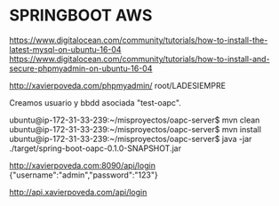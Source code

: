 SPRINGBOOT AWS
==============
https://www.digitalocean.com/community/tutorials/how-to-install-the-latest-mysql-on-ubuntu-16-04
https://www.digitalocean.com/community/tutorials/how-to-install-and-secure-phpmyadmin-on-ubuntu-16-04

http://xavierpoveda.com/phpmyadmin/
root/LADESIEMPRE

Creamos usuario y bbdd asociada "test-oapc".

ubuntu@ip-172-31-33-239:~/misproyectos/oapc-server$ mvn clean
ubuntu@ip-172-31-33-239:~/misproyectos/oapc-server$ mvn install
ubuntu@ip-172-31-33-239:~/misproyectos/oapc-server$ java -jar ./target/spring-boot-oapc-0.1.0-SNAPSHOT.jar

http://xavierpoveda.com:8090/api/login
{"username":"admin","password":"123"}

http://api.xavierpoveda.com/api/login



